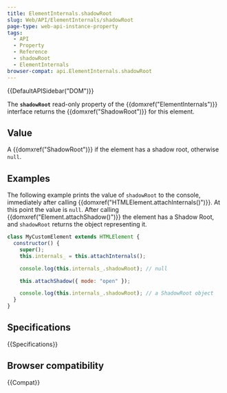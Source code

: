 ```yaml
---
title: ElementInternals.shadowRoot
slug: Web/API/ElementInternals/shadowRoot
page-type: web-api-instance-property
tags:
  - API
  - Property
  - Reference
  - shadowRoot
  - ElementInternals
browser-compat: api.ElementInternals.shadowRoot
---
```


{{DefaultAPISidebar("DOM")}}

The **`shadowRoot`** read-only property of the {{domxref("ElementInternals")}} interface returns the {{domxref("ShadowRoot")}} for this element.

## Value

A {{domxref("ShadowRoot")}} if the element has a shadow root, otherwise `null`.

## Examples

The following example prints the value of `shadowRoot` to the console, immediately after calling {{domxref("HTMLElement.attachInternals()")}}. At this point the value is `null`. After calling {{domxref("Element.attachShadow()")}} the element has a Shadow Root, and `shadowRoot` returns the object representing it.

```js
class MyCustomElement extends HTMLElement {
  constructor() {
    super();
    this.internals_ = this.attachInternals();

    console.log(this.internals_.shadowRoot); // null

    this.attachShadow({ mode: "open" });

    console.log(this.internals_.shadowRoot); // a ShadowRoot object
  }
}
```

## Specifications

{{Specifications}}

## Browser compatibility

{{Compat}}
